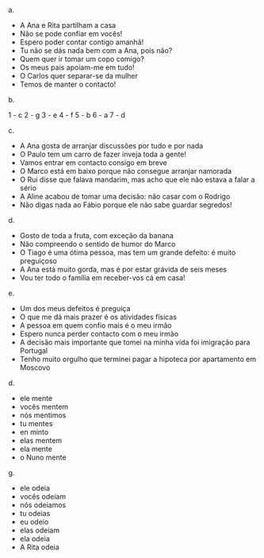 a.

- A Ana e Rita partilham a casa
- Não se pode confiar em vocês!
- Espero poder contar contigo amanhã!
- Tu não se dás nada bem com a Ana, pois não?
- Quem quer ir tomar um copo comigo?
- Os meus pais apoiam-me em tudo!
- O Carlos quer separar-se da mulher
- Temos de manter o contacto!

b.

1 - c
2 - g
3 - e
4 - f
5 - b
6 - a
7 - d

c.

- A Ana gosta de arranjar discussões por tudo e por nada
- O Paulo tem um carro de fazer inveja toda a gente!
- Vamos entrar em contacto consigo em breve
- O Marco está em baixo porque não consegue arranjar namorada
- O Rui disse que falava mandarim, mas acho que ele não estava a falar a sério
- A Aline acabou de tomar uma decisão: não casar com o Rodrigo
- Não digas nada ao Fábio porque ele não sabe guardar segredos!

d.

- Gosto de toda a fruta, com exceção da banana
- Não compreendo o sentido de humor do Marco
- O Tiago é uma ótima pessoa, mas tem um grande defeito: é muito preguiçoso
- A Ana está muito gorda, mas é por estar grávida de seis meses
- Vou ter todo o família em receber-vos cá em casa!

e.

- Um dos meus defeitos é preguiça
- O que me dá mais prazer é os atividades físicas
- A pessoa em quem confio mais é o meu irmão
- Espero nunca perder contacto com o meu irmão
- A decisão mais importante que tomei na minha vida foi imigração para Portugal
- Tenho muito orgulho que terminei pagar a hipoteca por apartamento em Moscovo

d.

- ele mente
- vocês mentem
- nós mentimos
- tu mentes
- en minto
- elas mentem
- ela mente
- o Nuno mente

g.

- ele odeia
- vocês odeiam
- nós odeiamos
- tu odeias
- eu odeio
- elas odeiam
- ela odeia
- A Rita odeia
